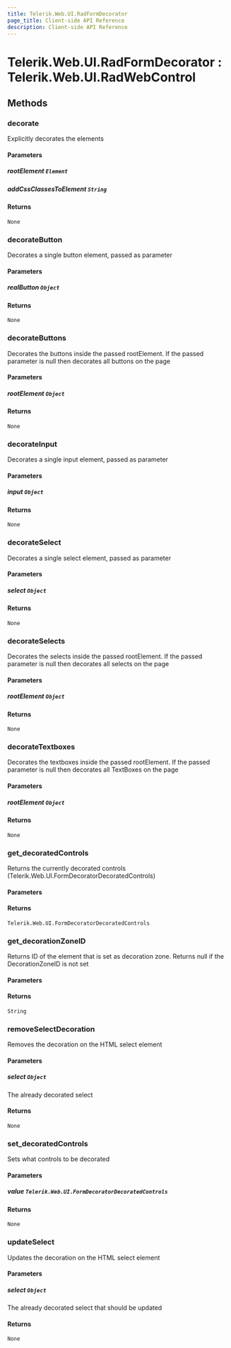 ```yaml
---
title: Telerik.Web.UI.RadFormDecorator
page_title: Client-side API Reference
description: Client-side API Reference
---
```


# Telerik.Web.UI.RadFormDecorator : Telerik.Web.UI.RadWebControl

## Methods

###  decorate

Explicitly decorates the elements

#### Parameters

##### rootElement `Element`

##### addCssClassesToElement `String`

#### Returns

`None` 

###  decorateButton

Decorates a single button element, passed as parameter

#### Parameters

##### realButton `Object`

#### Returns

`None` 

###  decorateButtons

Decorates the buttons inside the passed rootElement. If the passed parameter is null then decorates all buttons on the page

#### Parameters

##### rootElement `Object`

#### Returns

`None` 

###  decorateInput

Decorates a single input element, passed as parameter

#### Parameters

##### input `Object`

#### Returns

`None` 

###  decorateSelect

Decorates a single select element, passed as parameter

#### Parameters

##### select `Object`

#### Returns

`None` 

###  decorateSelects

Decorates the selects inside the passed rootElement. If the passed parameter is null then decorates all selects on the page

#### Parameters

##### rootElement `Object`

#### Returns

`None` 

###  decorateTextboxes

Decorates the textboxes inside the passed rootElement. If the passed parameter is null then decorates all TextBoxes on the page

#### Parameters

##### rootElement `Object`

#### Returns

`None` 

###  get_decoratedControls

Returns the currently decorated controls (Telerik.Web.UI.FormDecoratorDecoratedControls)

#### Parameters

#### Returns

`Telerik.Web.UI.FormDecoratorDecoratedControls` 

###  get_decorationZoneID

Returns ID of the element that is set as decoration zone. Returns null if the DecorationZoneID is not set

#### Parameters

#### Returns

`String` 

###  removeSelectDecoration

Removes the decoration on the HTML select element

#### Parameters

##### select `Object`

The already decorated select

#### Returns

`None` 

###  set_decoratedControls

Sets what controls to be decorated

#### Parameters

##### value `Telerik.Web.UI.FormDecoratorDecoratedControls`

#### Returns

`None` 

###  updateSelect

Updates the decoration on the HTML select element

#### Parameters

##### select `Object`

The already decorated select that should be updated

#### Returns

`None` 


